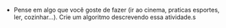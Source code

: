 * Pense em algo que você goste de fazer (ir ao cinema, praticas esportes, ler, cozinhar...). Crie um algoritmo descrevendo essa atividade.s
